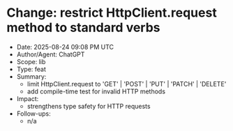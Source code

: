 # Change: restrict HttpClient.request method to standard verbs

- Date: 2025-08-24 09:08 PM UTC
- Author/Agent: ChatGPT
- Scope: lib
- Type: feat
- Summary:
  - limit HttpClient.request to 'GET' | 'POST' | 'PUT' | 'PATCH' | 'DELETE'
  - add compile-time test for invalid HTTP methods
- Impact:
  - strengthens type safety for HTTP requests
- Follow-ups:
  - n/a
